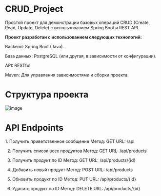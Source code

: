 <h1 align="left"> CRUD_Project</h1>


Простой проект для демонстрации базовых операций CRUD (Create, Read, Update, Delete) с использованием Spring Boot и REST API.

**Проект разработан с использованием следующих технологий:**

Backend: Spring Boot (Java).

База данных: PostgreSQL (или другая, в зависимости от конфигурации).

API: RESTful.

Maven: Для управления зависимостями и сборки проекта.

  
<h1>Структура проекта</h1>

![image](https://github.com/user-attachments/assets/1deaecb3-d4b4-432b-9e80-ef6fe1d10093)



<h1>API Endpoints</h1>
1. Получить приветственное сообщение
Метод: GET
URL: /api

2. Получить список всех продуктов
Метод: GET
URL: /api/products

3. Получить продукт по ID
Метод: GET
URL: /api/products/{id}

4. Добавить новый продукт
Метод: POST
URL: /api/products

5. Обновить продукт по ID
Метод: PUT
URL: /api/products/{id}

6. Удалить продукт по ID
Метод: DELETE
URL: /api/products/{id}

